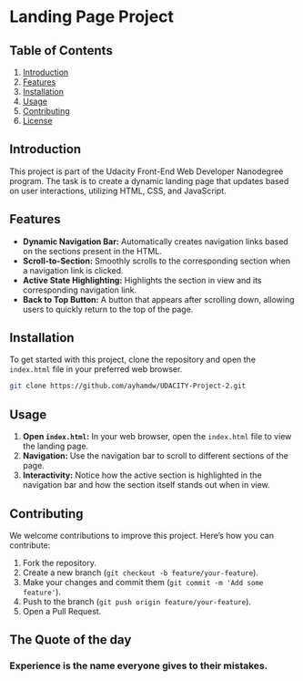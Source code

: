 # Landing Page Project

## Table of Contents

1. [Introduction](#introduction)
2. [Features](#features)
3. [Installation](#installation)
4. [Usage](#usage)
5. [Contributing](#contributing)
6. [License](#license)

## Introduction

This project is part of the Udacity Front-End Web Developer Nanodegree program. The task is to create a dynamic landing page that updates based on user interactions, utilizing HTML, CSS, and JavaScript.

## Features

- **Dynamic Navigation Bar:** Automatically creates navigation links based on the sections present in the HTML.
- **Scroll-to-Section:** Smoothly scrolls to the corresponding section when a navigation link is clicked.
- **Active State Highlighting:** Highlights the section in view and its corresponding navigation link.
- **Back to Top Button:** A button that appears after scrolling down, allowing users to quickly return to the top of the page.

## Installation

To get started with this project, clone the repository and open the `index.html` file in your preferred web browser.

```sh
git clone https://github.com/ayhamdw/UDACITY-Project-2.git
```

## Usage

1. **Open `index.html`:** In your web browser, open the `index.html` file to view the landing page.
2. **Navigation:** Use the navigation bar to scroll to different sections of the page.
3. **Interactivity:** Notice how the active section is highlighted in the navigation bar and how the section itself stands out when in view.

## Contributing

We welcome contributions to improve this project. Here’s how you can contribute:

1. Fork the repository.
2. Create a new branch (`git checkout -b feature/your-feature`).
3. Make your changes and commit them (`git commit -m 'Add some feature'`).
4. Push to the branch (`git push origin feature/your-feature`).
5. Open a Pull Request.

## The Quote of the day

### Experience is the name everyone gives to their mistakes.
